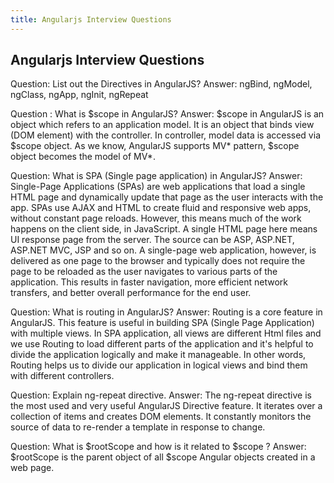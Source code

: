 ```yaml
---
title: Angularjs Interview Questions
---
```

## Angularjs Interview Questions

Question: List out the Directives in AngularJS?
Answer: ngBind, ngModel, ngClass, ngApp, ngInit, ngRepeat

Question : What is $scope in AngularJS?
Answer: $scope in AngularJS is an object which refers to an application model. It is an object that binds view (DOM element) with the controller. In controller, model data is accessed via $scope object. As we know, AngularJS supports MV* pattern, $scope object becomes the model of MV*. 

Question: What is SPA (Single page application) in AngularJS?
Answer: Single-Page Applications (SPAs) are web applications that load a single HTML page and dynamically update that page as the user interacts with the app. SPAs use AJAX and HTML to create fluid and responsive web apps, without constant page reloads. However, this means much of the work happens on the client side, in JavaScript.
A single HTML page here means UI response page from the server. The source can be ASP, ASP.NET, ASP.NET MVC, JSP and so on.
A single-page web application, however, is delivered as one page to the browser and typically does not require the page to be reloaded as the user navigates to various parts of the application. This results in faster navigation, more efficient network transfers, and better overall performance for the end user.

Question: What is routing in AngularJS?
Answer: Routing is a core feature in AngularJS. This feature is useful in building SPA (Single Page Application) with multiple views. In SPA application, all views are different Html files and we use Routing to load different parts of the application and it's helpful to divide the application logically and make it manageable. In other words, Routing helps us to divide our application in logical views and bind them with different controllers.

Question: Explain ng-repeat directive.
Answer: The ng-repeat directive is the most used and very useful AngularJS Directive feature. It iterates over a collection of items and creates DOM elements. It constantly monitors the source of data to re-render a template in response to change.

Question: What is $rootScope and how is it related to $scope ?
Answer: $rootScope is the parent object of all $scope Angular objects created in a web page.
